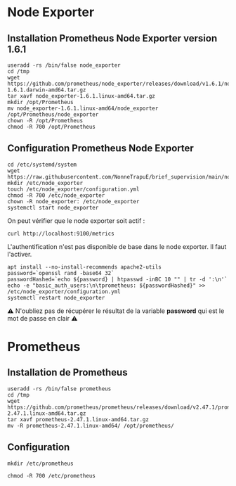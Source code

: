 # Node Exporter

## Installation Prometheus Node Exporter version 1.6.1

```
useradd -rs /bin/false node_exporter
cd /tmp
wget https://github.com/prometheus/node_exporter/releases/download/v1.6.1/node_exporter-1.6.1.darwin-amd64.tar.gz
tar xavf node_exporter-1.6.1.linux-amd64.tar.gz
mkdir /opt/Prometheus
mv node_exporter-1.6.1.linux-amd64/node_exporter /opt/Prometheus/node_exporter
chown -R /opt/Prometheus
chmod -R 700 /opt/Prometheus
```

## Configuration Prometheus Node Exporter

```
cd /etc/systemd/system
wget https://raw.githubusercontent.com/NonneTrapuE/brief_supervision/main/node_exporter.service
mkdir /etc/node_exporter
touch /etc/node_exporter/configuration.yml
chmod -R 700 /etc/node_exporter
chown -R node_exporter: /etc/node_exporter
systemctl start node_exporter
```

On peut vérifier que le node exporter soit actif :

```
curl http://localhost:9100/metrics
```

L'authentification n'est pas disponible de base dans le node exporter. Il faut l'activer.

```
apt install --no-install-recommends apache2-utils
password=`openssl rand -base64 32`
passwordHashed=`echo ${password} | htpasswd -inBC 10 "" | tr -d ':\n'`
echo -e "basic_auth_users:\n\tprometheus: ${passwordHashed}" >> /etc/node_exporter/configuration.yml
systemctl restart node_exporter
```

⚠️ N'oubliez pas de récupérer le résultat de la variable **password** qui est le mot de passe en clair ⚠️


# Prometheus

## Installation de Prometheus

```
useradd -rs /bin/false prometheus
cd /tmp
wget https://github.com/prometheus/prometheus/releases/download/v2.47.1/prometheus-2.47.1.linux-amd64.tar.gz
tar xavf prometheus-2.47.1.linux-amd64.tar.gz
mv -R prometheus-2.47.1.linux-amd64/ /opt/prometheus/
```

## Configuration 

```
mkdir /etc/prometheus

chmod -R 700 /etc/prometheus

